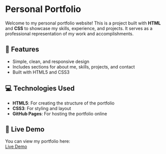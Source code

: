 # Personal Portfolio

Welcome to my personal portfolio website! This is a project built with **HTML** and **CSS** to showcase my skills, experience, and projects. It serves as a professional representation of my work and accomplishments.

## 📜 Features

- Simple, clean, and responsive design
- Includes sections for about me, skills, projects, and contact
- Built with HTML5 and CSS3

## 💻 Technologies Used

- **HTML5**: For creating the structure of the portfolio
- **CSS3**: For styling and layout
- **GitHub Pages**: For hosting the portfolio online

## 🚀 Live Demo

You can view my portfolio here:  
[Live Demo](https://harshit-7735.github.io/personal-portfolio-html/)



